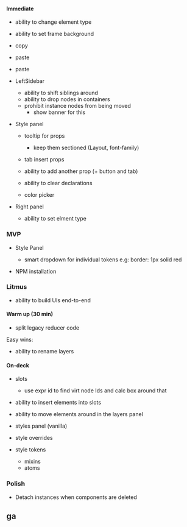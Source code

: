 #### Immediate

- ability to change element type
- ability to set frame background
- copy
- paste
- paste

- LeftSidebar

  - ability to shift siblings around
  - ability to drop nodes in containers
  - prohibit instance nodes from being moved
    - show banner for this

- Style panel

  - tooltip for props

    - keep them sectioned (Layout, font-family)

  - tab insert props
  - ability to add another prop (+ button and tab)
  - ability to clear declarations
  - color picker

- Right panel
  - ability to set elment type

### MVP

- Style Panel

  - smart dropdown for individual tokens e.g: border: 1px solid red

- NPM installation

### Litmus

- ability to build UIs end-to-end

#### Warm up (30 min)

- split legacy reducer code

Easy wins:

- ability to rename layers

#### On-deck

- slots

  - use expr id to find virt node Ids and calc box around that

- ability to insert elements into slots
- ability to move elements around in the layers panel
- styles panel (vanilla)
- style overrides
- style tokens

  - mixins
  - atoms

### Polish

- Detach instances when components are deleted

## ga
